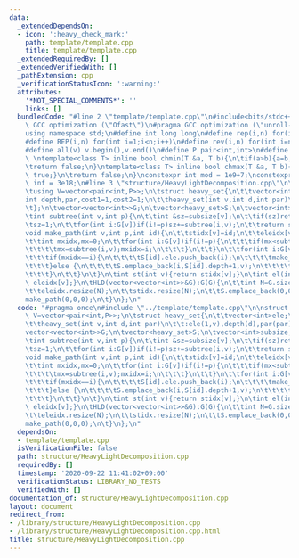 ```yaml
---
data:
  _extendedDependsOn:
  - icon: ':heavy_check_mark:'
    path: template/template.cpp
    title: template/template.cpp
  _extendedRequiredBy: []
  _extendedVerifiedWith: []
  _pathExtension: cpp
  _verificationStatusIcon: ':warning:'
  attributes:
    '*NOT_SPECIAL_COMMENTS*': ''
    links: []
  bundledCode: "#line 2 \"template/template.cpp\"\n#include<bits/stdc++.h>\n#pragma\
    \ GCC optimization (\"Ofast\")\n#pragma GCC optimization (\"unroll-loops\")\n\
    using namespace std;\n#define int long long\n#define rep(i,n) for(int i=0;i<n;i++)\n\
    #define REP(i,n) for(int i=1;i<n;i++)\n#define rev(i,n) for(int i=n-1;i>=0;i--)\n\
    #define all(v) v.begin(),v.end()\n#define P pair<int,int>\n#define len(s) (int)s.size()\n\
    \ \ntemplate<class T> inline bool chmin(T &a, T b){\n\tif(a>b){a=b;return true;}\n\
    \treturn false;\n}\ntemplate<class T> inline bool chmax(T &a, T b){\n\tif(a<b){a=b;return\
    \ true;}\n\treturn false;\n}\nconstexpr int mod = 1e9+7;\nconstexpr long long\
    \ inf = 3e18;\n#line 3 \"structure/HeavyLightDecomposition.cpp\"\n\nstruct HLD{\n\
    \tusing V=vector<pair<int,P>>;\n\tstruct heavy_set{\n\t\tvector<int>ele;\n\t\t\
    int depth,par,cost1=1,cost2=1;\n\t\theavy_set(int v,int d,int par)\n\t\t:ele(1,v),depth(d),par(par){}\n\
    \t};\n\tvector<vector<int>>G;\n\tvector<heavy_set>S;\n\tvector<int>subsize,stidx,eleidx;\n\
    \tint subtree(int v,int p){\n\t\tint &sz=subsize[v];\n\t\tif(sz)return sz;\n\t\
    \tsz=1;\n\t\tfor(int i:G[v])if(i!=p)sz+=subtree(i,v);\n\t\treturn sz;\n\t}\n\t\
    void make_path(int v,int p,int id){\n\t\tstidx[v]=id;\n\t\teleidx[v]=S[id].ele.size()-1;\n\
    \t\tint mxidx,mx=0;\n\t\tfor(int i:G[v])if(i!=p){\n\t\t\tif(mx<subtree(i,v)){\n\
    \t\t\t\tmx=subtree(i,v);mxidx=i;\n\t\t\t}\n\t\t}\n\t\tfor(int i:G[v])if(i!=p){\n\
    \t\t\tif(mxidx==i){\n\t\t\t\tS[id].ele.push_back(i);\n\t\t\t\tmake_path(i,v,id);\n\
    \t\t\t}else {\n\t\t\t\tS.emplace_back(i,S[id].depth+1,v);\n\t\t\t\tmake_path(i,v,S.size()-1);\n\
    \t\t\t}\n\t\t}\n\t}\n\tint st(int v){return stidx[v];}\n\tint el(int v){return\
    \ eleidx[v];}\n\tHLD(vector<vector<int>>&G):G(G){\n\t\tint N=G.size();\n\t\tsubsize.resize(N);\n\
    \t\teleidx.resize(N);\n\t\tstidx.resize(N);\n\t\tS.emplace_back(0,0,0);\n\t\t\
    make_path(0,0,0);\n\t}\n};\n"
  code: "#pragma once\n#include \"../template/template.cpp\"\n\nstruct HLD{\n\tusing\
    \ V=vector<pair<int,P>>;\n\tstruct heavy_set{\n\t\tvector<int>ele;\n\t\tint depth,par,cost1=1,cost2=1;\n\
    \t\theavy_set(int v,int d,int par)\n\t\t:ele(1,v),depth(d),par(par){}\n\t};\n\t\
    vector<vector<int>>G;\n\tvector<heavy_set>S;\n\tvector<int>subsize,stidx,eleidx;\n\
    \tint subtree(int v,int p){\n\t\tint &sz=subsize[v];\n\t\tif(sz)return sz;\n\t\
    \tsz=1;\n\t\tfor(int i:G[v])if(i!=p)sz+=subtree(i,v);\n\t\treturn sz;\n\t}\n\t\
    void make_path(int v,int p,int id){\n\t\tstidx[v]=id;\n\t\teleidx[v]=S[id].ele.size()-1;\n\
    \t\tint mxidx,mx=0;\n\t\tfor(int i:G[v])if(i!=p){\n\t\t\tif(mx<subtree(i,v)){\n\
    \t\t\t\tmx=subtree(i,v);mxidx=i;\n\t\t\t}\n\t\t}\n\t\tfor(int i:G[v])if(i!=p){\n\
    \t\t\tif(mxidx==i){\n\t\t\t\tS[id].ele.push_back(i);\n\t\t\t\tmake_path(i,v,id);\n\
    \t\t\t}else {\n\t\t\t\tS.emplace_back(i,S[id].depth+1,v);\n\t\t\t\tmake_path(i,v,S.size()-1);\n\
    \t\t\t}\n\t\t}\n\t}\n\tint st(int v){return stidx[v];}\n\tint el(int v){return\
    \ eleidx[v];}\n\tHLD(vector<vector<int>>&G):G(G){\n\t\tint N=G.size();\n\t\tsubsize.resize(N);\n\
    \t\teleidx.resize(N);\n\t\tstidx.resize(N);\n\t\tS.emplace_back(0,0,0);\n\t\t\
    make_path(0,0,0);\n\t}\n};\n"
  dependsOn:
  - template/template.cpp
  isVerificationFile: false
  path: structure/HeavyLightDecomposition.cpp
  requiredBy: []
  timestamp: '2020-09-22 11:41:02+09:00'
  verificationStatus: LIBRARY_NO_TESTS
  verifiedWith: []
documentation_of: structure/HeavyLightDecomposition.cpp
layout: document
redirect_from:
- /library/structure/HeavyLightDecomposition.cpp
- /library/structure/HeavyLightDecomposition.cpp.html
title: structure/HeavyLightDecomposition.cpp
---
```

